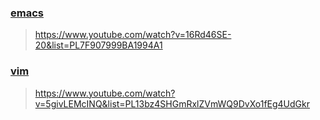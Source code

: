 ### [emacs](https://www.youtube.com/watch?v=16Rd46SE-20&list=PL7F907999BA1994A1)
> https://www.youtube.com/watch?v=16Rd46SE-20&list=PL7F907999BA1994A1
### [vim](https://www.youtube.com/watch?v=5givLEMcINQ&list=PL13bz4SHGmRxlZVmWQ9DvXo1fEg4UdGkr)
> https://www.youtube.com/watch?v=5givLEMcINQ&list=PL13bz4SHGmRxlZVmWQ9DvXo1fEg4UdGkr
